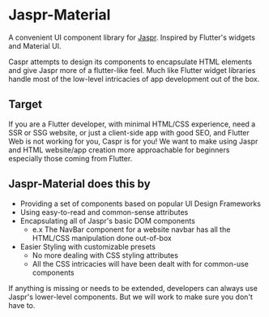 # Jaspr-Material
A convenient UI component library for [Jaspr](https://github.com/schultek/jaspr/tree/main). Inspired by Flutter's widgets and Material UI.

Caspr attempts to design its components to encapsulate HTML elements and give Jaspr more of a flutter-like feel. Much like Flutter widget libraries handle most of the low-level intricacies of app development out of the box.

## Target 
If you are a Flutter developer, with minimal HTML/CSS experience, need a SSR or SSG website, or just a client-side app with good SEO, and Flutter Web is not working for you, Caspr is for you! We want to make using Jaspr and HTML website/app creation more approachable for beginners especially those coming from Flutter. 

## Jaspr-Material does this by
- Providing a set of components based on popular UI Design Frameworks
- Using easy-to-read and common-sense attributes
- Encapsulating all of Jaspr's basic DOM components
  - e.x The NavBar component for a website navbar has all the HTML/CSS manipulation done out-of-box
- Easier Styling with customizable presets
  - No more dealing with CSS styling attributes
  - All the CSS intricacies will have been dealt with for common-use components

If anything is missing or needs to be extended, developers can always use Jaspr's lower-level components. But we will work to make sure you don't have to.

